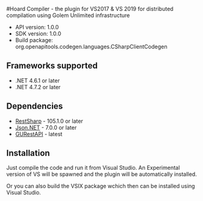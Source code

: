 #Hoard Compiler - the plugin for VS2017 & VS 2019 for distributed compilation using Golem Unlimited infrastructure

- API version: 1.0.0
- SDK version: 1.0.0
- Build package: org.openapitools.codegen.languages.CSharpClientCodegen

<a name="frameworks-supported"></a>
## Frameworks supported
- .NET 4.6.1 or later
- .NET 4.7.2 or later

<a name="dependencies"></a>
## Dependencies
- [RestSharp](https://www.nuget.org/packages/RestSharp) - 105.1.0 or later
- [Json.NET](https://www.nuget.org/packages/Newtonsoft.Json/) - 7.0.0 or later
- [GURestAPI](https://github.com/hoardexchange/GURestApi.git) - latest

<a name="installation"></a>
## Installation
Just compile the code and run it from Visual Studio. An Experimental version of VS will be spawned and the plugin
will be automatically installed.

Or you can also build the VSIX package wchich then can be installed using Visual Studio.
